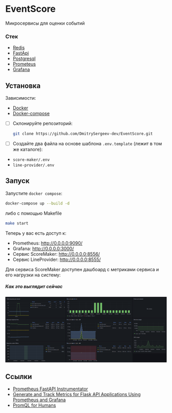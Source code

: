 # EventScore
Микросервисы для оценки событий

### Стек
* [Redis](https://redis.io/)
* [FastApi](https://fastapi.tiangolo.com/)
* [Postgresql](https://postgrespro.ru/docs/postgresql/14/index)
* [Prometeus](https://prometheus.io/docs/introduction/overview/)
* [Grafana](https://grafana.com/)

## Установка

Зависимости:

* [Docker](https://docs.docker.com/get-docker/)
* [Docker-compose](https://docs.docker.com/compose/install/)

- [ ] Склонируйте репозиторий:
    ``` bash
    git clone https://github.com/DmitrySergeev-dev/EventScore.git
    ```
- [ ] Создайте два файла на основе шаблона `.env.template` (лежит в том же каталоге):
- `score-maker/.env`
- `line-provider/.env`

## Запуск

Запустите `docker compose`:

``` bash
docker-compose up --build -d
```
либо с помощью Makefile
``` bash
make start
```

Теперь у вас есть доступ к:

* Prometheus: http://0.0.0.0:9090/
* Grafana: http://0.0.0.0:3000/
* Сервис ScoreMaker: http://0.0.0.0:8556/
* Сервис LineProvider: http://0.0.0.0:8555/

Для сервиса ScoreMaker доступен дашбоард с метриками сервиса и его нагрузки на систему:

##### Как это выглядит сейчас

<p align="center">
  <img src="./GrafanaDashboard.png">
</p>

## Ссылки

* [Prometheus FastAPI Instrumentator](https://github.com/trallnag/prometheus-fastapi-instrumentator)
* [Generate and Track Metrics for Flask API Applications Using Prometheus and Grafana](https://medium.com/swlh/generate-and-track-metrics-for-flask-api-applications-using-prometheus-and-grafana-55ddd39866f0)
* [PromQL for Humans](https://timber.io/blog/promql-for-humans/)